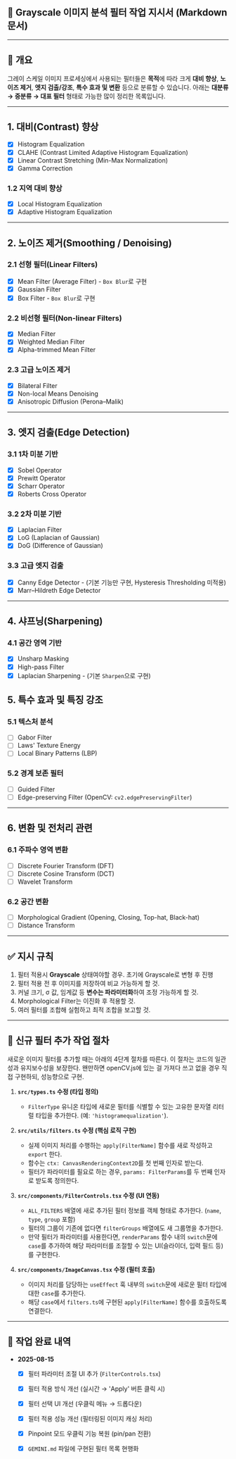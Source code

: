 ## 📄 Grayscale 이미지 분석 필터 작업 지시서 (Markdown 문서)

---
## 📌 개요

그레이 스케일 이미지 프로세싱에서 사용되는 필터들은 **목적**에 따라 크게 **대비 향상**, **노이즈 제거**, **엣지 검출/강조**, **특수 효과 및 변환** 등으로 분류할 수 있습니다.
아래는 **대분류 → 중분류 → 대표 필터** 형태로 가능한 많이 정리한 목록입니다.

---

## 1. **대비(Contrast) 향상**

- [x] Histogram Equalization
- [x] CLAHE (Contrast Limited Adaptive Histogram Equalization)
- [x] Linear Contrast Stretching (Min-Max Normalization)
- [x] Gamma Correction

### 1.2 지역 대비 향상

- [x] Local Histogram Equalization
- [x] Adaptive Histogram Equalization

---

## 2. **노이즈 제거(Smoothing / Denoising)**

### 2.1 선형 필터(Linear Filters)

- [x] Mean Filter (Average Filter) - `Box Blur`로 구현
- [x] Gaussian Filter
- [x] Box Filter - `Box Blur`로 구현

### 2.2 비선형 필터(Non-linear Filters)

- [x] Median Filter 
- [x] Weighted Median Filter
- [x] Alpha-trimmed Mean Filter

### 2.3 고급 노이즈 제거

- [x] Bilateral Filter
- [x] Non-local Means Denoising
- [x] Anisotropic Diffusion (Perona–Malik)

---

## 3. **엣지 검출(Edge Detection)**

### 3.1 1차 미분 기반

- [x] Sobel Operator
- [x] Prewitt Operator
- [x] Scharr Operator
- [x] Roberts Cross Operator

### 3.2 2차 미분 기반

- [x] Laplacian Filter
- [x] LoG (Laplacian of Gaussian)
- [x] DoG (Difference of Gaussian)

### 3.3 고급 엣지 검출

- [x] Canny Edge Detector - (기본 기능만 구현, Hysteresis Thresholding 미적용)
- [x] Marr–Hildreth Edge Detector

---

## 4. **샤프닝(Sharpening)**

### 4.1 공간 영역 기반
- [x] Unsharp Masking
- [x] High-pass Filter
- [x] Laplacian Sharpening - (기본 `Sharpen`으로 구현)

## 5. **특수 효과 및 특징 강조**

### 5.1 텍스처 분석

- [ ] Gabor Filter
- [ ] Laws' Texture Energy
- [ ] Local Binary Patterns (LBP)

### 5.2 경계 보존 필터

- [ ] Guided Filter
- [ ] Edge-preserving Filter (OpenCV: `cv2.edgePreservingFilter`)

---

## 6. **변환 및 전처리 관련**

### 6.1 주파수 영역 변환

- [ ] Discrete Fourier Transform (DFT)
- [ ] Discrete Cosine Transform (DCT)
- [ ] Wavelet Transform

### 6.2 공간 변환

- [ ] Morphological Gradient (Opening, Closing, Top-hat, Black-hat)
- [ ] Distance Transform

---
## ✅ 지시 규칙

1. 필터 적용시  **Grayscale** 상태여야할 경우. 초기에 Grayscale로 변형 후 진행
2. 필터 적용 전 후 이미지를 저장하여 비교 가능하게 할 것.
3. 커널 크기, σ 값, 임계값 등 **변수는 파라미터화**하여 조정 가능하게 할 것.
4. Morphological Filter는 이진화 후 적용할 것.
5. 여러 필터를 조합해 실험하고 최적 조합을 보고할 것.

---

## 🚀 신규 필터 추가 작업 절차

새로운 이미지 필터를 추가할 때는 아래의 4단계 절차를 따른다. 이 절차는 코드의 일관성과 유지보수성을 보장한다.
왠만하면 openCV.js에 있는 걸 가져다 쓰고 없을 경우 직접 구현하되, 성능향으로 구현.

1.  **`src/types.ts` 수정 (타입 정의)**
    - `FilterType` 유니온 타입에 새로운 필터를 식별할 수 있는 고유한 문자열 리터럴 타입을 추가한다. (예: `'histogramequalization'`).

2.  **`src/utils/filters.ts` 수정 (핵심 로직 구현)**
    - 실제 이미지 처리를 수행하는 `apply[FilterName]` 함수를 새로 작성하고 `export` 한다.
    - 함수는 `ctx: CanvasRenderingContext2D`를 첫 번째 인자로 받는다.
    - 필터가 파라미터를 필요로 하는 경우, `params: FilterParams`를 두 번째 인자로 받도록 정의한다.

3.  **`src/components/FilterControls.tsx` 수정 (UI 연동)**
    - `ALL_FILTERS` 배열에 새로 추가된 필터 정보를 객체 형태로 추가한다. (`name`, `type`, `group` 포함)
    - 필터의 그룹이 기존에 없다면 `filterGroups` 배열에도 새 그룹명을 추가한다.
    - 만약 필터가 파라미터를 사용한다면, `renderParams` 함수 내의 `switch`문에 `case`를 추가하여 해당 파라미터를 조절할 수 있는 UI(슬라이더, 입력 필드 등)를 구현한다.

4.  **`src/components/ImageCanvas.tsx` 수정 (필터 호출)**
    - 이미지 처리를 담당하는 `useEffect` 훅 내부의 `switch`문에 새로운 필터 타입에 대한 `case`를 추가한다.
    - 해당 `case`에서 `filters.ts`에 구현된 `apply[FilterName]` 함수를 호출하도록 연결한다.

---

## 🚀 작업 완료 내역

- **2025-08-15**
  - [x] 필터 파라미터 조절 UI 추가 (`FilterControls.tsx`)
  - [x] 필터 적용 방식 개선 (실시간 → 'Apply' 버튼 클릭 시)
  - [x] 필터 선택 UI 개선 (우클릭 메뉴 → 드롭다운)
  - [x] 필터 적용 성능 개선 (필터링된 이미지 캐싱 처리)
  - [x] Pinpoint 모드 우클릭 기능 복원 (pin/pan 전환)
  - [x] `GEMINI.md` 파일에 구현된 필터 목록 현행화 

